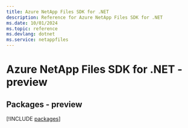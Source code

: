 ```yaml
---
title: Azure NetApp Files SDK for .NET
description: Reference for Azure NetApp Files SDK for .NET
ms.date: 10/01/2024
ms.topic: reference
ms.devlang: dotnet
ms.service: netappfiles
---
```

# Azure NetApp Files SDK for .NET - preview
## Packages - preview
[!INCLUDE [packages](netapp-files-index.md)]